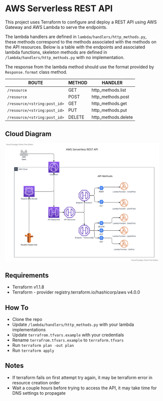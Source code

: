 # AWS Serverless REST API

This project uses Terraform to configure and deploy a REST API using AWS Gateway and AWS Lambda to serve the endpoints.

The lambda handlers are defined in `lambda/handlers/http_methods.py`, these methods correspond to the methods associated with the methods on the API resources. Below is a table with the endpoints and associated lambda functions, skeleton methods are defined in `/lambda/handlers/http_methods.py` with no implementation.

The response from the lambda method should use the format provided by `Response.format` class method.

| ROUTE                        | METHOD | HANDLER             |
| ---------------------------- | ------ | ------------------- |
| `/resource`                  | GET    | http_methods.list   |
| `/resource`                  | POST   | http_methods.post   |
| `/resource/<string:post_id>` | GET    | http_methods.get    |
| `/resource/<string:post_id>` | PUT    | http_methods.put    |
| `/resource/<string:post_id>` | DELETE | http_methods.delete |

## Cloud Diagram

![alt Cloud Diagram](https://github.com/subaquatic-pierre/serverless-api/blob/main/assets/cloud-diagram.png?raw=true)

## Requirements

- Terraform v1.1.8
- Terraform - provider registry.terraform.io/hashicorp/aws v4.0.0

## How To

- Clone the repo
- Update `/lambda/handlers/http_methods.py` with your lambda implementations
- Update `terrafrom.tfvars.example` with your credentials
- Rename `terrafrom.tfvars.example` to `terraform.tfvars`
- Run
  `terraform plan -out plan`
- Run
  `terraform apply`

## Notes

- If terraform fails on first attempt try again, it may be terraform error in resource creation order
- Wait a couple hours before trying to access the API, it may take time for DNS settings to propagate

